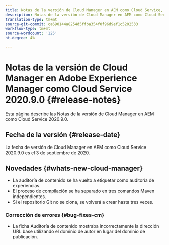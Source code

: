 ```yaml
---
title: Notas de la versión de Cloud Manager en AEM como Cloud Service, versión 2020.9.0
description: Notas de la versión de Cloud Manager en AEM como Cloud Service, versión 2020.9.0
translation-type: tm+mt
source-git-commit: ca690144a8254d5ffba354f0f96d9ef1c5202533
workflow-type: tm+mt
source-wordcount: '125'
ht-degree: 4%

---
```



# Notas de la versión de Cloud Manager en Adobe Experience Manager como Cloud Service 2020.9.0 {#release-notes}

Esta página describe las Notas de la versión de Cloud Manager en AEM como Cloud Service 2020.9.0.

## Fecha de la versión {#release-date}

La fecha de versión de Cloud Manager en AEM como Cloud Service 2020.9.0 es el 3 de septiembre de 2020.

## Novedades {#whats-new-cloud-manager}

* La auditoría de contenido se ha vuelto a etiquetar como auditoría de experiencias.
* El proceso de compilación se ha separado en tres comandos Maven independientes.
* Si el repositorio Git no se clona, se volverá a crear hasta tres veces.

### Corrección de errores {#bug-fixes-cm}

* La ficha Auditoría de contenido mostraba incorrectamente la dirección URL base utilizando el dominio de autor en lugar del dominio de publicación.